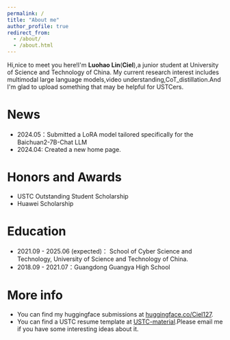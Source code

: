 ```yaml
---
permalink: /
title: "About me"
author_profile: true
redirect_from: 
  - /about/
  - /about.html
---
```


Hi,nice to meet you here!I'm **Luohao Lin**(**Ciel**),a junior student at University of Science and Technology of China. My current research interest includes multimodal large language models,video understanding,CoT_distillation.And I'm glad to upload something that may be helpful for USTCers.

News
======
- 2024.05：Submitted a LoRA model tailored specifically for the Baichuan2-7B-Chat LLM 
- 2024.04: Created a new home page.

Honors and Awards
======
- USTC Outstanding Student Scholarship
- Huawei Scholarship

Education
======
- 2021.09 - 2025.06 (expected)： School of Cyber Science and Technology, University of Science and Technology of China.
- 2018.09 - 2021.07：Guangdong Guangya High School 



More info
======
- You can find my huggingface submissions at [huggingface.co/Ciel127](https://huggingface.co/Ciel127).
- You can find a USTC resume template at [USTC-material](https://github.com/Ciel127/USTC-material).Please email me if you have some interesting ideas about it.
